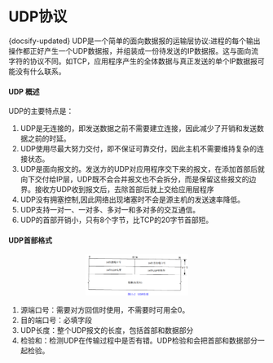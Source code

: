 # UDP协议
{docsify-updated}
UDP是一个简单的面向数据报的运输层协议:进程的每个输出操作都正好产生一个UDP数据报，并组装成一份待发送的IP数据报。这与面向流字符的协议不同。如TCP，应用程序产生的全体数据与真正发送的单个IP数据报可能没有什么联系。

#### UDP 概述

UDP的主要特点是：

1. UDP是无连接的，即发送数据之前不需要建立连接，因此减少了开销和发送数据之前的时延。
2. UDP使用尽最大努力交付，即不保证可靠交付，因此主机不需要维持复杂的连接状态。
3. UDP是面向报文的。发送方的UDP对应用程序交下来的报文，在添加首部后就向下交付给IP层，UDP既不会合并报文也不会拆分，而是保留这些报文的边界。接收方UDP收到报文后，去除首部后就上交给应用层程序
4. UDP没有拥塞控制,因此网络出现堵塞时不会是源主机的发送速率降低。
5. UDP支持一对一、一对多、多对一和多对多的交互通信。
6. UDP的首部开销小，只有8个字节，比TCP的20字节首部短。

#### UDP首部格式
<center><img src="pics/udp.png" alt="" width=40%></center>

1. 源端口号：需要对方回信时使用，不需要时可用全0。
2. 目的端口号：必填字段
3. UDP长度：整个UDP报文的长度，包括首部和数据部分
4. 检验和：检测UDP在传输过程中是否有错。UDP检验和会把首部和数据部分一起检验。